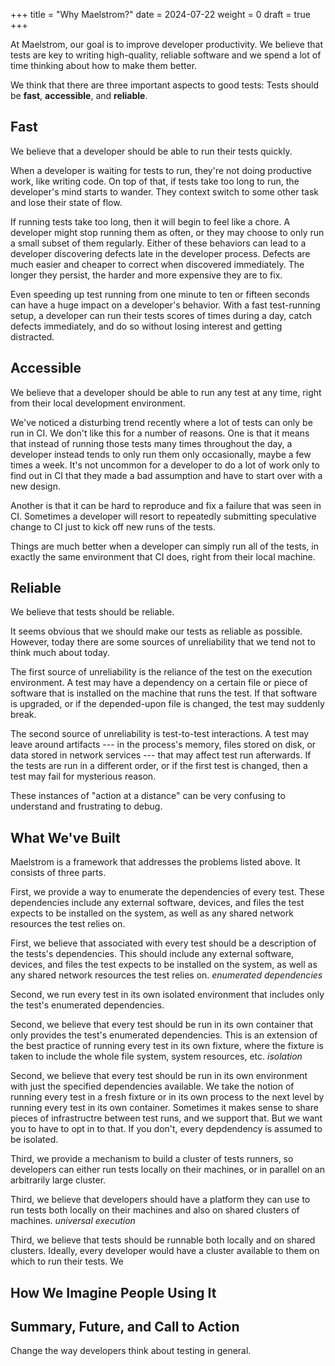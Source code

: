 +++
title = "Why Maelstrom?"
date = 2024-07-22
weight = 0
draft = true
+++

At Maelstrom, our goal is to improve developer productivity. We believe that
tests are key to writing high-quality, reliable software and we spend a lot of time thinking
about how to make them better.

We think that there are three important aspects to good tests: Tests should be
**fast**, **accessible**, and **reliable**.

<!-- more -->

## Fast

We believe that a developer should be able to run their tests quickly.

When a developer is waiting for tests to run, they're not doing productive
work, like writing code. On top of that, if tests take too long to run, the
developer's mind starts to wander. They context switch to some other task and
lose their state of flow.

If running tests take too long, then it will begin to feel like a chore. A
developer might stop running them as often, or they may choose to only run a
small subset of them regularly. Either of these behaviors can lead to a
developer discovering defects late in the developer process. Defects are much
easier and cheaper to correct when discovered immediately. The longer they
persist, the harder and more expensive they are to fix.

Even speeding up test running from one minute to ten or fifteen seconds can
have a huge impact on a developer's behavior. With a fast test-running setup, a
developer can run their tests scores of times during a day, catch defects
immediately, and do so without losing interest and getting distracted.

## Accessible

We believe that a developer should be able to run any test at any time, right
from their local development environment.

We've noticed a disturbing trend recently where a lot of tests can only be run
in CI. We don't like this for a number of reasons. One is that it means that
instead of running those tests many times throughout the day, a developer
instead tends to only run them only occasionally, maybe a few times a week.
It's not uncommon for a developer to do a lot of work only to find out in CI
that they made a bad assumption and have to start over with a new design.

Another is that it can be hard to reproduce and fix a failure that was seen in
CI. Sometimes a developer will resort to repeatedly submitting speculative
change to CI just to kick off new runs of the tests.

Things are much better when a developer can simply run all of the tests, in
exactly the same environment that CI does, right from their local machine.

## Reliable

We believe that tests should be reliable.

It seems obvious that we should make our tests as reliable as possible.
However, today there are some sources of unreliability that we tend not to
think much about today.

The first source of unreliability is the reliance of the test on the execution
environment. A test may have a dependency on a certain file or piece of
software that is installed on the machine that runs the test. If that software
is upgraded, or if the depended-upon file is changed, the test may suddenly
break.

The second source of unreliability is test-to-test interactions. A test may
leave around artifacts --- in the process's memory, files stored
on disk, or data stored in network services --- that may affect test run
afterwards. If the tests are run in a different order, or if the first test is
changed, then a test may fail for mysterious reason.

These instances of "action at a distance" can be very confusing to understand
and frustrating to debug.

## What We've Built

Maelstrom is a framework that addresses the problems listed above. It consists
of three parts.

First, we provide a way to enumerate the dependencies of every test. These
dependencies include any external software, devices, and files the test expects
to be installed on the system, as well as any shared network resources the test
relies on.

First, we believe that associated with every test should be a description of
the tests's dependencies. This should include any external software, devices,
and files the test expects to be installed on the system, as well as any shared
network resources the test relies on. *enumerated dependencies*

Second, we run every test in its own isolated environment that includes only
the test's enumerated dependencies.

Second, we believe that every test should be run in its own container that only
provides the test's enumerated dependencies. This is an extension of the best
practice of running every test in its own fixture, where the fixture is taken
to include the whole file system, system resources, etc. *isolation*

Second, we believe that every test should be run in its own environment with
just the specified dependencies available. We take the notion of running every
test in a fresh fixture or in its own process to the next level by running
every test in its own container. Sometimes it makes sense to share pieces of
infrastructre between test runs, and we support that. But we want you to have
to opt in to that. If you don't, every depdendency is assumed to be isolated.

Third, we provide a mechanism to build a cluster of tests runners, so
developers can either run tests locally on their machines, or in parallel on an
arbitrarily large cluster.

Third, we believe that developers should have a platform they can use to run
tests both locally on their machines and also on shared clusters of machines.
*universal execution*

Third, we believe that tests should be runnable both locally and on shared
clusters. Ideally, every developer would have a cluster available to them on
which to run their tests. We 


## How We Imagine People Using It

## Summary, Future, and Call to Action
 Change the way developers think about testing in general.
